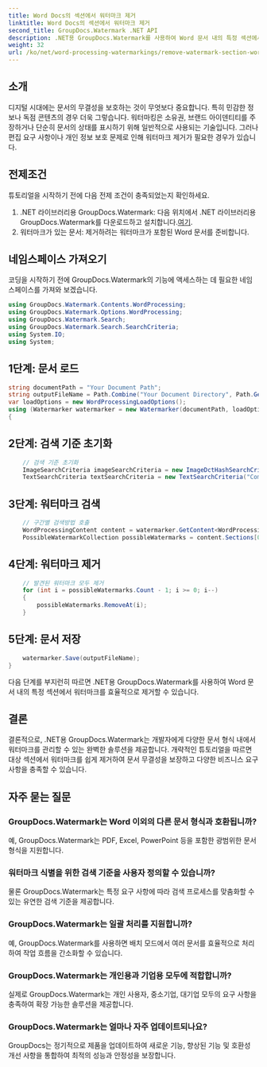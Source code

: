 ```yaml
---
title: Word Docs의 섹션에서 워터마크 제거
linktitle: Word Docs의 섹션에서 워터마크 제거
second_title: GroupDocs.Watermark .NET API
description: .NET용 GroupDocs.Watermark를 사용하여 Word 문서 내의 특정 섹션에서 워터마크를 제거하는 방법을 알아보세요. 여기에서 포괄적인 튜토리얼을 볼 수 있습니다.
weight: 32
url: /ko/net/word-processing-watermarkings/remove-watermark-section-word-docs/
---
```

## 소개
디지털 시대에는 문서의 무결성을 보호하는 것이 무엇보다 중요합니다. 특히 민감한 정보나 독점 콘텐츠의 경우 더욱 그렇습니다. 워터마킹은 소유권, 브랜드 아이덴티티를 주장하거나 단순히 문서의 상태를 표시하기 위해 일반적으로 사용되는 기술입니다. 그러나 편집 요구 사항이나 개인 정보 보호 문제로 인해 워터마크 제거가 필요한 경우가 있습니다.
## 전제조건
튜토리얼을 시작하기 전에 다음 전제 조건이 충족되었는지 확인하세요.
1.  .NET 라이브러리용 GroupDocs.Watermark: 다음 위치에서 .NET 라이브러리용 GroupDocs.Watermark를 다운로드하고 설치합니다.[여기](https://releases.groupdocs.com/Watermark/net/).
2. 워터마크가 있는 문서: 제거하려는 워터마크가 포함된 Word 문서를 준비합니다.

## 네임스페이스 가져오기
코딩을 시작하기 전에 GroupDocs.Watermark의 기능에 액세스하는 데 필요한 네임스페이스를 가져와 보겠습니다.
```csharp
using GroupDocs.Watermark.Contents.WordProcessing;
using GroupDocs.Watermark.Options.WordProcessing;
using GroupDocs.Watermark.Search;
using GroupDocs.Watermark.Search.SearchCriteria;
using System.IO;
using System;
```
## 1단계: 문서 로드
```csharp
string documentPath = "Your Document Path";
string outputFileName = Path.Combine("Your Document Directory", Path.GetFileName(documentPath));
var loadOptions = new WordProcessingLoadOptions();
using (Watermarker watermarker = new Watermarker(documentPath, loadOptions))
{
```
## 2단계: 검색 기준 초기화
```csharp
    // 검색 기준 초기화
    ImageSearchCriteria imageSearchCriteria = new ImageDctHashSearchCriteria(Constants.LogoPng);
    TextSearchCriteria textSearchCriteria = new TextSearchCriteria("Company Name");
```
## 3단계: 워터마크 검색
```csharp
    // 구간별 검색방법 호출
    WordProcessingContent content = watermarker.GetContent<WordProcessingContent>();
    PossibleWatermarkCollection possibleWatermarks = content.Sections[0].Search(textSearchCriteria.Or(imageSearchCriteria));
```
## 4단계: 워터마크 제거
```csharp
    // 발견된 워터마크 모두 제거
    for (int i = possibleWatermarks.Count - 1; i >= 0; i--)
    {
        possibleWatermarks.RemoveAt(i);
    }
```
## 5단계: 문서 저장
```csharp
    watermarker.Save(outputFileName);
}
```
다음 단계를 부지런히 따르면 .NET용 GroupDocs.Watermark를 사용하여 Word 문서 내의 특정 섹션에서 워터마크를 효율적으로 제거할 수 있습니다.

## 결론
결론적으로, .NET용 GroupDocs.Watermark는 개발자에게 다양한 문서 형식 내에서 워터마크를 관리할 수 있는 완벽한 솔루션을 제공합니다. 개략적인 튜토리얼을 따르면 대상 섹션에서 워터마크를 쉽게 제거하여 문서 무결성을 보장하고 다양한 비즈니스 요구 사항을 충족할 수 있습니다.
## 자주 묻는 질문
### GroupDocs.Watermark는 Word 이외의 다른 문서 형식과 호환됩니까?
예, GroupDocs.Watermark는 PDF, Excel, PowerPoint 등을 포함한 광범위한 문서 형식을 지원합니다.
### 워터마크 식별을 위한 검색 기준을 사용자 정의할 수 있습니까?
물론 GroupDocs.Watermark는 특정 요구 사항에 따라 검색 프로세스를 맞춤화할 수 있는 유연한 검색 기준을 제공합니다.
### GroupDocs.Watermark는 일괄 처리를 지원합니까?
예, GroupDocs.Watermark를 사용하면 배치 모드에서 여러 문서를 효율적으로 처리하여 작업 흐름을 간소화할 수 있습니다.
### GroupDocs.Watermark는 개인용과 기업용 모두에 적합합니까?
실제로 GroupDocs.Watermark는 개인 사용자, 중소기업, 대기업 모두의 요구 사항을 충족하여 확장 가능한 솔루션을 제공합니다.
### GroupDocs.Watermark는 얼마나 자주 업데이트되나요?
GroupDocs는 정기적으로 제품을 업데이트하여 새로운 기능, 향상된 기능 및 호환성 개선 사항을 통합하여 최적의 성능과 안정성을 보장합니다.
